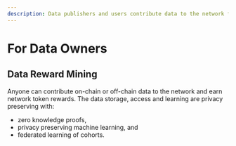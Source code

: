 ```yaml
---
description: Data publishers and users contribute data to the network for token rewards.
---
```


# For Data Owners

## Data Reward Mining

Anyone can contribute on-chain or off-chain data to the network and earn network token rewards. The data storage, access and learning are privacy preserving with:

* zero knowledge proofs,
* privacy preserving machine learning, and
* federated learning of cohorts.
